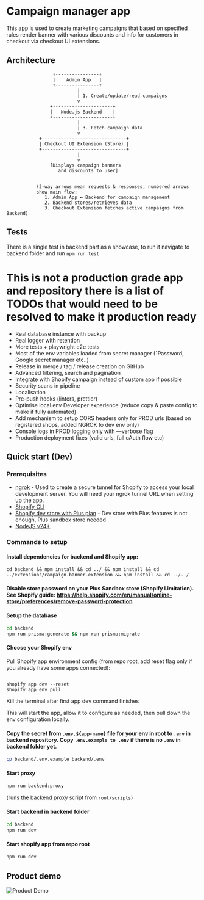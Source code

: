# Campaign manager app

This app is used to create marketing campaigns that based on specified rules render banner with various discounts and info for customers in checkout via checkout UI extensions.

## Architecture

```
                 +----------------+
                 |    Admin App   |
                 +----------------+
                          |
                          | 1. Create/update/read campaigns
                          v
                +----------------------+
                |   Node.js Backend    |
                +----------------------+
                          |
                          | 3. Fetch campaign data
                          v
            +-------------------------------+
            | Checkout UI Extension (Store) |
            +-------------------------------+
                          |
                          v
                [Displays campaign banners
                   and discounts to user]


           (2-way arrows mean requests & responses, numbered arrows
           show main flow:
              1. Admin App ↔ Backend for campaign management
              2. Backend stores/retrieves data
              3. Checkout Extension fetches active campaigns from Backend)
```

## Tests

There is a single test in backend part as a showcase, to run it navigate to backend folder and run `npm run test`

# This is not a production grade app and repository there is a list of TODOs that would need to be resolved to make it production ready

- Real database instance with backup
- Real logger with retention
- More tests + playwright e2e tests
- Most of the env variables loaded from secret manager (1Password, Google secret manager etc..)
- Release in merge / tag / release creation on GitHub
- Advanced filtering, search and pagination
- Integrate with Shopify campaign instead of custom app if possible
- Security scans in pipeline
- Localisation
- Pre-push hooks (linters, prettier)
- Optimise local.env Developer experience (reduce copy & paste config to make if fully automated)
- Add mechanism to setup CORS headers only for PROD urls (based on registered shops, added NGROK to dev env only)
- Console logs in PROD logging only with —verbose flag
- Production deployment fixes (valid urls, full oAuth flow etc)

## Quick start (Dev)

### Prerequisites

- [ngrok](https://ngrok.com/) - Used to create a secure tunnel for Shopify to access your local development server. You will need your ngrok tunnel URL when setting up the app.
- [Shopify CLI](https://shopify.dev/docs/apps/tools/cli/installation)
- [Shopify dev store with Plus plan](https://partners.shopify.com/) - Dev store with Plus features is not enough, Plus sandbox store needed
- [NodeJS v24+](https://nodejs.org/en/download)

### Commands to setup

#### Install dependencies for backend and Shopify app:

```
cd backend && npm install && cd ../ && npm install && cd ../extensions/campaign-banner-extension && npm install && cd ../../
```

#### Disable store password on your Plus Sandbox store (Shopify Limitation). See Shopify guide: https://help.shopify.com/en/manual/online-store/preferences/remove-password-protection

#### Setup the database

```bash
cd backend
npm run prisma:generate && npm run prisma:migrate
```

#### Choose your Shopify env

Pull Shopify app environment config (from repo root, add reset flag only if you already have some apps connected):

```

shopify app dev --reset
shopify app env pull

```

Kill the terminal after first app dev command finishes

This will start the app, allow it to configure as needed, then pull down the env configuration locally.

#### Copy the secret from `.env.${app-name}` file for your env in root to `.env` in backend repository. Copy `.env.example to .env` if there is no `.env` in backend folder yet.

```bash
cp backend/.env.example backend/.env
```

#### Start proxy

```bash
npm run backend:proxy
```

(runs the backend proxy script from `root/scripts`)

#### Start backend in backend folder

```bash
cd backend
npm run dev
```

#### Start shopify app from repo root

```bash
npm run dev
```

## Product demo

![Product Demo](./product-demo.gif)
